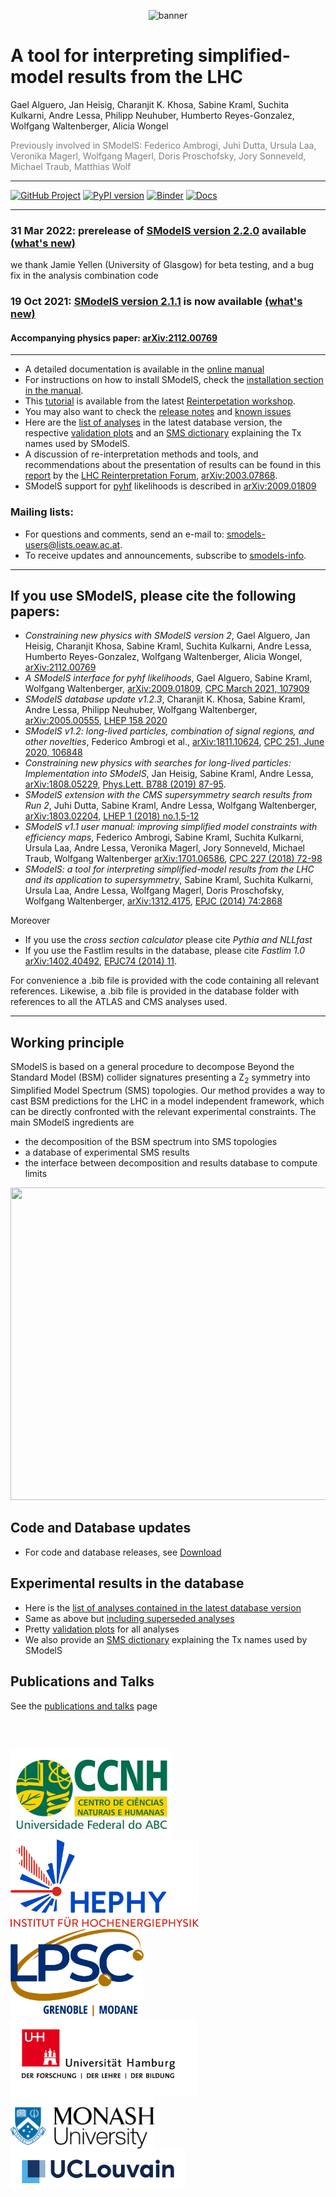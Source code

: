 <p align="center"><img src="https://smodels.github.io/pics/banner.png" alt="banner"></p>
  
# A tool for interpreting simplified-model results from the LHC 
Gael Alguero, Jan Heisig, Charanjit K. Khosa, Sabine Kraml, Suchita Kulkarni, Andre Lessa, Philipp Neuhuber, Humberto Reyes-Gonzalez, Wolfgang Waltenberger, Alicia Wongel 

 <font color='grey'>Previously involved in SModelS: Federico Ambrogi, Juhi Dutta, Ursula Laa, Veronika Magerl, Wolfgang Magerl, Doris Proschofsky, Jory Sonneveld, Michael Traub, Matthias Wolf</font>

------------------------------------------------------------------------

[![GitHub Project](https://img.shields.io/badge/GitHub--blue?style=social&logo=GitHub)](https://github.com/SModelS)
[![PyPI version](https://badge.fury.io/py/smodels.svg)](https://badge.fury.io/py/smodels)
[![Binder](https://mybinder.org/badge_logo.svg)](https://mybinder.org/v2/gh/SModelS/tutorials/master?filepath=index.ipynb) 
[![Docs](https://img.shields.io/badge/docs-master-blue.svg)](https://smodels.readthedocs.io)

------------------------------------------------------------------------ 
### 31 Mar 2022: prerelease of [SModelS version 2.2.0](https://github.com/SModelS/smodels/releases) available [(what's new)](https://smodels.readthedocs.io/en/latest/ReleaseUpdate.html)
we thank Jamie Yellen (University of Glasgow) for beta testing, and a bug fix in the analysis combination code
### 19 Oct 2021: [SModelS version 2.1.1](https://github.com/SModelS/smodels/releases) is now available [(what's new)](https://smodels.readthedocs.io/en/latest/ReleaseUpdate.html#new-in-version-2-1-1)
#### Accompanying physics paper: [arXiv:2112.00769](https://arxiv.org/abs/2112.00769)
------------------------------------------------------------------------   

* A detailed documentation is available in the [online manual](https://smodels.readthedocs.io/en/latest/)
* For instructions on how to install SModelS, check the [installation section in the manual](https://smodels.readthedocs.io/en/latest/Installation.html).
* This [tutorial](https://github.com/SModelS/tutorials) is available from the latest [Reinterpetation workshop](https://indico.cern.ch/event/982553/).
* You may also want to check the [release notes](https://smodels.readthedocs.io/en/latest/ReleaseUpdate.html)
and [known issues](https://github.com/SModelS/smodels/blob/master/KnownIssues)
* Here are the [list of analyses](docs/ListOfAnalyses) in the latest database version, the respective [validation plots](docs/Validation) and an [SMS dictionary](https://smodels.github.io/docs/SmsDictionary) explaining the Tx names used by SModelS.
* A discussion of re-interpretation methods and tools, and recommendations about the presentation of results can be found in this [report](https://arxiv.org/abs/2003.07868) by the [LHC Reinterpretation Forum](https://twiki.cern.ch/twiki/bin/view/LHCPhysics/InterpretingLHCresults), [arXiv:2003.07868](https://arxiv.org/abs/2003.07868).
* SModelS support for [pyhf](https://github.com/scikit-hep/pyhf) likelihoods is described in [arXiv:2009.01809](https://arxiv.org/abs/2009.01809)

### Mailing lists:
   
* For questions and comments, send an e-mail to: <smodels-users@lists.oeaw.ac.at>. 
* To receive updates and announcements, subscribe to [smodels-info](https://lists.oeaw.ac.at/mailman/listinfo/smodels-info).

------------------------------------------------------------------------

## If you use SModelS, please cite the following papers:

* *Constraining new physics with SModelS version 2*, Gael Alguero, Jan Heisig, Charanjit Khosa, Sabine Kraml, Suchita Kulkarni, Andre Lessa, Humberto Reyes-Gonzalez, Wolfgang Waltenberger, Alicia Wongel, [arXiv:2112.00769](https://arxiv.org/abs/2112.00769)
* *A SModelS interface for pyhf likelihoods*, Gael Alguero, Sabine Kraml, Wolfgang Waltenberger, [arXiv:2009.01809](https://arxiv.org/abs/2009.01809), [CPC March 2021, 107909](https://doi.org/10.1016/j.cpc.2021.107909)
* *SModelS database update v1.2.3*, Charanjit K. Khosa, Sabine Kraml, Andre Lessa, Philipp Neuhuber, Wolfgang Waltenberger, [arXiv:2005.00555](https://arxiv.org/abs/2005.00555), [LHEP 158 2020](https://doi.org/10.31526/lhep.2020.158)
* *SModelS v1.2: long-lived particles, combination of signal regions, and other novelties*, Federico Ambrogi et al., [arXiv:1811.10624](https://arxiv.org/abs/1811.10624), [CPC 251, June 2020, 106848](https://www.sciencedirect.com/science/article/pii/S0010465519302255?via%3Dihub)
* *Constraining new physics with searches for long-lived
particles: Implementation into SModelS*, Jan Heisig, Sabine Kraml, Andre Lessa, [arXiv:1808.05229](https://arxiv.org/abs/1808.05229), [Phys.Lett. B788 (2019) 87-95](https://doi.org/10.1016/j.physletb.2018.10.049).
* *SModelS extension with the CMS supersymmetry search results from Run 2*, Juhi Dutta, Sabine Kraml, Andre Lessa, Wolfgang Waltenberger, [arXiv:1803.02204](http://arxiv.org/abs/1803.02204), [LHEP 1 (2018) no.1,5-12](http://journals.andromedapublisher.com/index.php/LHEP/article/view/28)
* *SModelS v1.1 user manual: improving simplified model constraints with efficiency maps*, Federico Ambrogi, Sabine Kraml, Suchita Kulkarni, Ursula Laa, Andre Lessa, Veronika Magerl, Jory Sonneveld, Michael Traub, Wolfgang Waltenberger [arXiv:1701.06586](http://arxiv.org/abs/1701.06586), [CPC 227 (2018) 72-98](https://www.sciencedirect.com/science/article/pii/S0010465518300353?via%3Dihub)
 * *SModelS: a tool for interpreting simplified-model results from the LHC and its application to supersymmetry*, Sabine Kraml, Suchita Kulkarni, Ursula Laa, Andre Lessa,  Wolfgang Magerl, Doris Proschofsky, Wolfgang Waltenberger, [arXiv:1312.4175](http://arxiv.org/abs/arXiv:1312.4175), [EPJC (2014) 74:2868](http://link.springer.com/article/10.1140/epjc/s10052-014-2868-5)
  
Moreover
                                                                                              
* If you use the *cross section calculator* please cite *Pythia and NLLfast*
* If you use the Fastlim results in the database, please cite *Fastlim 1.0* [arXiv:1402.40492](http://arxiv.org/abs/1402.40492), [EPJC74 (2014) 11](https://link.springer.com/article/10.1140%2Fepjc%2Fs10052-014-3163-1).
                                                                                                                                                                                         
For convenience a .bib file is provided with the code containing all relevant references.
Likewise, a .bib file is provided in the database folder with references to all the ATLAS and CMS analyses used.

------------------------------------------------------------------------

## Working principle                                            
                                                          
SModelS is based on a general procedure to decompose Beyond the Standard Model (BSM) collider signatures presenting a Z<sub>2</sub> symmetry into Simplified Model Spectrum (SMS) topologies. Our method provides a way to cast BSM predictions for the LHC in a model independent framework,  which can be directly confronted with the relevant experimental constraints.  The main SModelS ingredients are

 * the decomposition of the BSM spectrum into SMS topologies
 * a database of experimental SMS results
 * the interface between decomposition and results database to compute limits
 
 <p align="center"><img src="https://smodels.github.io/pics/smodelsScheme.png" width="640" height="500"></p>


## Code and Database updates
* For code and database releases, see [Download](docs/CodeReleases)

## Experimental results in the database
* Here is the [list of analyses contained in the latest database version](docs/ListOfAnalyses)
* Same as above but [including superseded analyses](docs/ListOfAnalysesWithSuperseded)
* Pretty [validation plots](docs/Validation) for all analyses
* We also provide an [SMS dictionary](https://smodels.github.io/docs/SmsDictionary) explaining the Tx names used by SModelS

## Publications and Talks
See the [publications and talks](docs/SModelSTalks) page

<br><br>

<img src="logos/CCNH-logo.jpg" height="140pt" align="bottom"> &nbsp; &nbsp; 
<img src="logos/hephy-logo.png" height="140pt" align="bottom"> &nbsp; &nbsp;
<img src="logos/LPSC_Grenoble_Modane.jpg" height="140pt" align="bottom"> <br>
<img src="logos/unihh.jpg" width="300pt" align="middle"> &nbsp;
<img src="logos/monash_university_logo.png" width="230pt" align="middle"> &nbsp; &nbsp;
<img src="logos/logo_UCLouvain.jpeg" width="280pt" align="middle">
